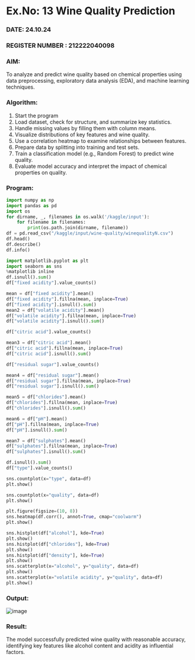# Ex.No: 13 Wine Quality Prediction
### DATE: 24.10.24                                                                         
### REGISTER NUMBER : 212222040098
### AIM: 
To analyze and predict wine quality based on chemical properties using data preprocessing, exploratory data analysis (EDA), and machine learning techniques. 
### Algorithm:
1. Start the program
2. Load dataset, check for structure, and summarize key statistics.
3. Handle missing values by filling them with column means.
4. Visualize distributions of key features and wine quality.
5. Use a correlation heatmap to examine relationships between features.
6.  Prepare data by splitting into training and test sets.
7.   Train a classification model (e.g., Random Forest) to predict wine quality.
8.   Evaluate model accuracy and interpret the impact of chemical properties on quality.
### Program:
```py
import numpy as np
import pandas as pd 
import os
for dirname, _, filenames in os.walk('/kaggle/input'):
    for filename in filenames:
        print(os.path.join(dirname, filename)) 
df = pd.read_csv("/kaggle/input/wine-quality/winequalityN.csv")
df.head()
df.describe()
df.info()

import matplotlib.pyplot as plt
import seaborn as sns
%matplotlib inline
df.isnull().sum()
df["fixed acidity"].value_counts()

mean = df["fixed acidity"].mean()
df["fixed acidity"].fillna(mean, inplace=True)
df["fixed acidity"].isnull().sum()
mean2 = df["volatile acidity"].mean()
df["volatile acidity"].fillna(mean, inplace=True)
df["volatile acidity"].isnull().sum()

df["citric acid"].value_counts()

mean3 = df["citric acid"].mean()
df["citric acid"].fillna(mean, inplace=True)
df["citric acid"].isnull().sum()

df["residual sugar"].value_counts()

mean4 = df["residual sugar"].mean()
df["residual sugar"].fillna(mean, inplace=True)
df["residual sugar"].isnull().sum()

mean5 = df["chlorides"].mean()
df["chlorides"].fillna(mean, inplace=True)
df["chlorides"].isnull().sum()

mean6 = df["pH"].mean()
df["pH"].fillna(mean, inplace=True)
df["pH"].isnull().sum()

mean7 = df["sulphates"].mean()
df["sulphates"].fillna(mean, inplace=True)
df["sulphates"].isnull().sum()

df.isnull().sum()
df["type"].value_counts()

sns.countplot(x="type", data=df)
plt.show()

sns.countplot(x="quality", data=df)
plt.show()

plt.figure(figsize=(10, 8))
sns.heatmap(df.corr(), annot=True, cmap="coolwarm")
plt.show()

sns.histplot(df["alcohol"], kde=True)
plt.show()
sns.histplot(df["chlorides"], kde=True)
plt.show()
sns.histplot(df["density"], kde=True)
plt.show()
sns.scatterplot(x="alcohol", y="quality", data=df)
plt.show()
sns.scatterplot(x="volatile acidity", y="quality", data=df)
plt.show()

```
### Output:
![image](https://github.com/user-attachments/assets/cd02bb52-c9c1-4896-9e44-7cf7bb848993)

### Result:
The model successfully predicted wine quality with reasonable accuracy, identifying key features like alcohol content and acidity as influential factors.
